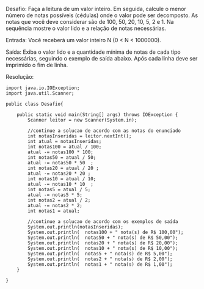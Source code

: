 Desafio:
Faça a leitura de um valor inteiro. Em seguida, calcule o menor número de notas possíveis (cédulas) onde o valor pode ser decomposto. As notas que você deve considerar são de 100, 50, 20, 10, 5, 2 e 1. Na sequência mostre o valor lido e a relação de notas necessárias.

Entrada:
Você receberá um valor inteiro N (0 < N < 1000000).

Saída:
Exiba o valor lido e a quantidade mínima de notas de cada tipo necessárias, seguindo o exemplo de saída abaixo. Após cada linha deve ser imprimido o fim de linha.

Resolução:
```
import java.io.IOException;
import java.util.Scanner;

public class Desafio{
	
    public static void main(String[] args) throws IOException {
        Scanner leitor = new Scanner(System.in);

        //continue a solucao de acordo com as notas do enunciado
        int notasInseridas = leitor.nextInt();
        int atual = notasInseridas;
        int notas100 = atual / 100;
        atual -= notas100 * 100;
        int notas50 = atual / 50;
        atual -= notas50 * 50  ;
        int notas20 = atual / 20 ;
        atual -= notas20 * 20 ;
        int notas10 = atual / 10;
        atual -= notas10 * 10  ;
        int notas5 = atual / 5;
        atual -= notas5 * 5;
        int notas2 = atual / 2;
        atual -= notas2 * 2;
        int notas1 = atual;
        
        //continue a solucao de acordo com os exemplos de saída
        System.out.println(notasInseridas);
        System.out.println(  notas100 + " nota(s) de R$ 100,00");
        System.out.println(  notas50 + " nota(s) de R$ 50,00");
        System.out.println(  notas20 + " nota(s) de R$ 20,00");
        System.out.println(  notas10 + " nota(s) de R$ 10,00");
        System.out.println(  notas5 + " nota(s) de R$ 5,00");
        System.out.println(  notas2 + " nota(s) de R$ 2,00");
        System.out.println(  notas1 + " nota(s) de R$ 1,00");
    }
	
}
```